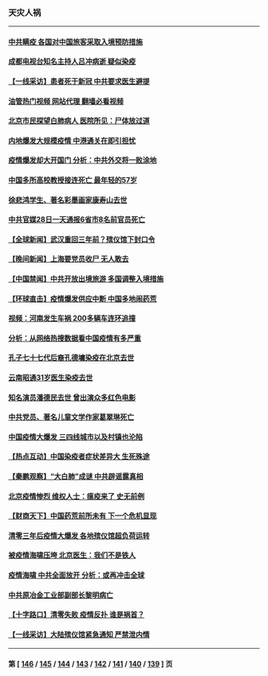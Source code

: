 ### 天灾人祸
---
#### [中共瞒疫 各国对中国旅客采取入境预防措施](../../pages/ncid280/n13893740.md?12290445) 
#### [成都电视台知名主持人吕冲病逝 疑似染疫](../../pages/ncid280/n13893790.md?12290445) 
#### [【一线采访】患者死于新冠 中共要求医生避提](../../pages/ncid280/n13893517.md?12290445) 
#### [油管热门视频 网站代理 翻墙必看视频](http://138.2.39.72:81/youtube.html?epic-marker?12290445)
#### [北京市民探望白肺病人 医院所见：尸体放过道](../../pages/ncid280/n13893739.md?12290445) 
#### [内地爆发大规模疫情 中港通关在即引担忧](../../pages/ncid280/n13893691.md?12290445) 
#### [疫情爆发却大开国门 分析：中共外交将一败涂地](../../pages/ncid280/n13893552.md?12290445) 
#### [中国多所高校教授接连死亡 最年轻的57岁](../../pages/ncid280/n13893539.md?12290445) 
#### [徐悲鸿学生、著名彩墨画家康寿山去世](../../pages/ncid280/n13893553.md?12290445) 
#### [中共官媒28日一天通报6省市8名前官员死亡](../../pages/ncid280/n13893204.md?12290445) 
#### [【全球新闻】武汉重回三年前？殡仪馆下封口令](../../pages/ncid280/n13893513.md?12290445) 
#### [【晚间新闻】上海要党员收尸 无人敢去](../../pages/ncid280/n13893514.md?12290445) 
#### [【中国禁闻】中共开放出境旅游 多国调整入境措施](../../pages/ncid280/n13893081.md?12290445) 
#### [【环球直击】疫情爆发供应中断 中国多地闹药荒](../../pages/ncid280/n13893073.md?12290445) 
#### [视频：河南发生车祸 200多辆车连环追撞](../../pages/ncid280/n13893427.md?12290445) 
#### [分析：从网络热搜数据看中国疫情有多严重](../../pages/ncid280/n13893186.md?12290445) 
#### [孔子七十七代后裔孔德墉染疫在北京去世](../../pages/ncid280/n13893258.md?12290445) 
#### [云南昭通31岁医生染疫去世](../../pages/ncid280/n13893161.md?12290445) 
#### [知名演员潘德民去世 曾出演众多红色电影](../../pages/ncid280/n13893138.md?12290445) 
#### [中共党员、著名儿童文学作家葛翠琳死亡](../../pages/ncid280/n13893160.md?12290445) 
#### [中国疫情大爆发 三四线城市以及村镇也沦陷](../../pages/ncid280/n13893098.md?12290445) 
#### [【热点互动】中国染疫者症状差异大 生死殊途](../../pages/ncid280/n13893050.md?12290445) 
#### [【秦鹏观察】“大白肺”成谜 中共辟谣露真相](../../pages/ncid280/n13893039.md?12290445) 
#### [北京疫情惨烈 维权人士：瘟疫来了 史无前例](../../pages/ncid280/n13893065.md?12290445) 
#### [【财商天下】中国药荒前所未有 下一个危机显现](../../pages/ncid280/n13893140.md?12290445) 
#### [清零三年后疫情大爆发 各地殡仪馆超负荷运转](../../pages/ncid280/n13892777.md?12290445) 
#### [被疫情海啸压垮 北京医生：我们不是铁人](../../pages/ncid280/n13893026.md?12290445) 
#### [疫情海啸 中共全面放开 分析：或再冲击全球](../../pages/ncid280/n13892971.md?12290445) 
#### [中共原冶金工业部副部长黎明病亡](../../pages/ncid280/n13893031.md?12290445) 
#### [【十字路口】清零失败 疫情反扑 谁是祸首？](../../pages/ncid280/n13893035.md?12290445) 
#### [【一线采访】大陆殡仪馆紧急通知 严禁泄内情](../../pages/ncid280/n13892639.md?12290445) 

---
#### 第 [ [146](./146.md?12290445) / [145](./145.md?12290445) / [144](./144.md?12290445) / [143](./143.md?12290445) / [142](./142.md?12290445) / [141](./141.md?12290445) / [140](./140.md?12290445) / [139](./139.md?12290445) ] 页
